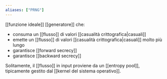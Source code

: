 ```yaml
---
aliases: ["PRNG"]
---
```


[[funzione ideale]] [[generatore]] che:
- consuma un [[flusso]] di valori [[casualità crittografica|casuali]]
- emette un [[flusso]] di valori [[casualità crittografica|casuali]] molto più lungo
- garantisce [[forward secrecy]]
- garantisce [[backward secrecy]]

Solitamente, il [[flusso]] in input proviene da un [[entropy pool]], tipicamente gestito dal [[kernel del sistema operativo]].
